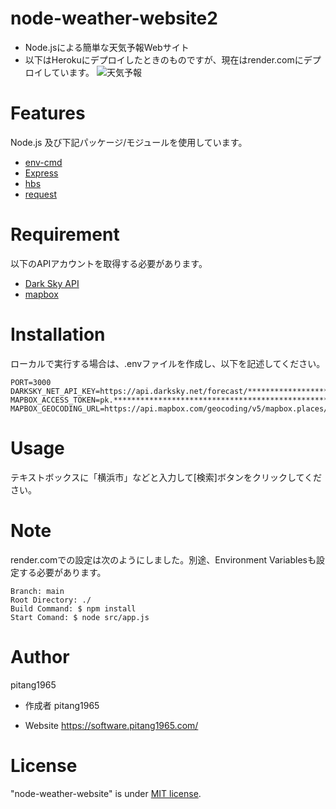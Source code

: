 # node-weather-website2
* Node.jsによる簡単な天気予報Webサイト
* 以下はHerokuにデプロイしたときのものですが、現在はrender.comにデプロイしています。
![天気予報](https://user-images.githubusercontent.com/47315420/93012424-44416200-f5db-11ea-992b-49cf9e40a948.gif)

# Features
Node.js 及び下記パッケージ/モジュールを使用しています。
* [env-cmd](https://www.npmjs.com/package/env-cmd)
* [Express](http://expressjs.com/)
* [hbs](https://www.npmjs.com/package/hbs)
* [request](https://www.npmjs.com/package/request)
 
# Requirement
以下のAPIアカウントを取得する必要があります。
* [Dark Sky API](https://darksky.net/dev)
* [mapbox](https://www.mapbox.com/)
 
# Installation
ローカルで実行する場合は、.envファイルを作成し、以下を記述してください。
```
PORT=3000
DARKSKY_NET_API_KEY=https://api.darksky.net/forecast/********************************/
MAPBOX_ACCESS_TOKEN=pk.*******************************************************************.**********************
MAPBOX_GEOCODING_URL=https://api.mapbox.com/geocoding/v5/mapbox.places/
```

# Usage
テキストボックスに「横浜市」などと入力して[検索]ボタンをクリックしてください。
 
# Note
render.comでの設定は次のようにしました。別途、Environment Variablesも設定する必要があります。

```
Branch: main
Root Directory: ./
Build Command: $ npm install
Start Comand: $ node src/app.js
```
 
# Author
pitang1965
 
* 作成者
pitang1965

* Website
https://software.pitang1965.com/
 
# License
"node-weather-website" is under [MIT license](https://en.wikipedia.org/wiki/MIT_License).
